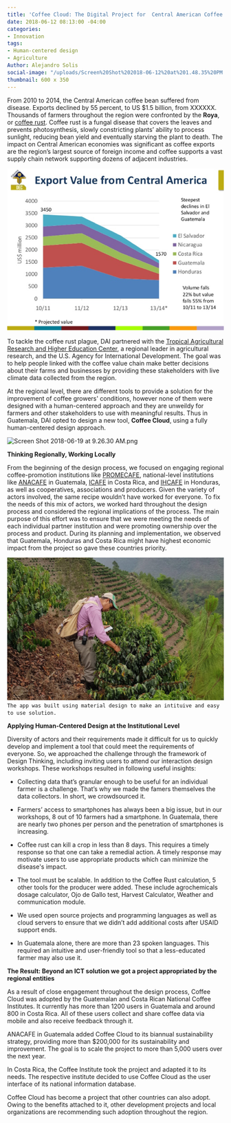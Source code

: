 ```yaml
---
title: 'Coffee Cloud: The Digital Project for  Central American Coffee Growers'
date: 2018-06-12 08:13:00 -04:00
categories:
- Innovation
tags:
- Human-centered design
- Agriculture
Author: Alejandro Solis
social-image: "/uploads/Screen%20Shot%202018-06-12%20at%201.48.35%20PM.png"
thumbnail: 600 x 350
---
```


From 2010 to 2014, the Central American coffee bean suffered from disease. Exports declined by 55 percent, to US $1.5 billion, from XXXXXX. Thousands of farmers throughout the region were confronted by the **Roya**, or [coffee rust](http://www.bbc.com/future/story/20171106-the-disease-that-could-change-how-we-drink-coffee). Coffee rust is a fungal disease that covers the leaves and prevents photosynthesis, slowly constricting plants’ ability to process sunlight, reducing bean yield and eventually starving the plant to death. The impact on Central American economies was significant as coffee exports are the region’s largest source of foreign income and coffee supports a vast supply chain network supporting dozens of adjacent industries.

<!--more-->

![chart-export.png](/uploads/chart-export.png)

To tackle the coffee rust plague, DAI partnered with the [Tropical Agricultural Research and Higher Education Center](https://www.catie.ac.cr/en/), a regional leader in agricultural research, and the U.S. Agency for International Development. The goal was to help people linked with the coffee value chain make better decisions about their farms and businesses by providing these stakeholders with live climate data collected from the region.

At the regional level, there are different tools to provide a solution for the improvement of coffee growers' conditions, however none of them were designed with a human-centered approach and they are unweildy for farmers and other stakeholders to use with meaningful results.  Thus in Guatemala, DAI opted to design a new tool, **Coffee Cloud**, using a fully human-centered design approach.

![Screen Shot 2018-06-19 at 9.26.30 AM.png](/uploads/Screen%20Shot%202018-06-19%20at%209.26.30%20AM.png)

**Thinking Regionally, Working Locally**

From the beginning of the design process, we focused on engaging regional coffee-promotion institutions like [PROMECAFE](http://promecafe.net/), national-level institutions like [ANACAFE](http://www.anacafe.org) in Guatemala, [ICAFE](http://www.icafe.cr) in Costa Rica, and [IHCAFE](http://www.ihcafe.hn/) in Honduras, as well as cooperatives, associations and producers. Given the variety of actors involved, the same recipe wouldn’t have worked for everyone. To fix the needs of this mix of actors, we worked hard throughout the design process and considered the regional implications of the process. The main purpose of this effort was to ensure that we were meeting the needs of each individual partner institution and were promoting ownership over the process and product. During its planning and implementation, we observed that Guatemala, Honduras and Costa Rica might have highest economic impact from the project so gave these countries priority.

![5b2023af0e6f1a4882993938.png](/uploads/5b2023af0e6f1a4882993938.png)
`The app was built using material design to make an intituive and easy to use solution.`

**Applying Human-Centered Design at the Institutional Level**

Diversity of actors and their requirements made it difficult for us to quickly develop and implement a tool that could meet the requirements of everyone. So, we approached the challenge through the framework of Design Thinking, including inviting users to attend our interaction design workshops. These workshops resulted in following useful insights:

* Collecting data that’s granular enough to be useful for an individual farmer is a challenge. That’s why we made the famers themselves the data collectors. In short, we crowdsourced it.

* Farmers’ access to smartphones has always been a big issue, but in our workshops, 8 out of 10 farmers had a smartphone. In Guatemala, there are nearly two phones per person and the penetration of smartphones is increasing.

* Coffee rust can kill a crop in less than 8 days. This requires a timely response so that one can take a remedial action. A timely response may motivate users to use appropriate products which can minimize the disease's impact.

* The tool must be scalable. In addition to the Coffee Rust calculation, 5 other tools for the producer were added. These include agrochemicals dosage calculator, Ojo de Gallo test, Harvest Calculator, Weather and communication module.

* We used open source projects and programming languages as well as cloud servers to ensure that we didn’t add additional costs after USAID support ends.

* In Guatemala alone, there are more than 23 spoken languages. This required an intuitive and user-friendly tool so that a less-educated farmer may also use it.

**The Result: Beyond an ICT solution we got a project appropriated by the regional entities**

As a result of close engagement throughout the design process, Coffee Cloud was adopted by the Guatemalan and Costa Rican National Coffee Institutes. It currently has more than 1200 users in Guatemala and around 800 in Costa Rica. All of these users collect and share coffee data via mobile and also receive feedback through it.

ANACAFE in Guatemala added Coffee Cloud to its biannual sustainability strategy, providing more than $200,000 for its sustainability and improvement. The goal is to scale the project to more than 5,000 users over the next year.

In Costa Rica, the Coffee Institute took the project and adapted it to its needs. The respective institute decided to use Coffee Cloud as the user interface of its national information database.

Coffee Cloud has become a project that other countries can also adopt. Owing to the benefits attached to it, other development projects and local organizations are recommending such adoption throughout the region.